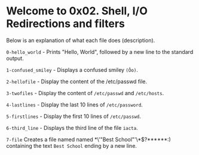 # Welcome to 0x02. Shell, I/O Redirections and filters

Below is an explanation of what each file does (description).

`0-hello_world` - Prints "Hello, World", followed by a new line to the standard output.

`1-confused_smiley` - Displays a confused smiley `(Ôo)`.

`2-hellofile` - Display the content of the /etc/passwd file.

`3-twofiles` - Display the content of `/etc/passwd` and `/etc/hosts`.

`4-lastlines` - Display the last 10 lines of `/etc/password`.

`5-firstlines` - Display the first 10 lines of `/etc/passwd`.

`6-third_line` - Displays the third line of the file `iacta`.

`7-file` Creates a file named named \*\\'"Best School"\'\\*$\?\*\*\*\*\*\*:) containing the text `Best School` ending by a new line.
